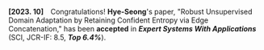 **[2023. 10]** Congratulations! **Hye-Seong**'s paper, "Robust Unsupervised Domain Adaptation by Retaining Confident Entropy via Edge Concatenation," has been **accepted** in _**Expert Systems With Applications**_ (SCI, JCR-IF: 8.5, _**Top 6.4%**_).
